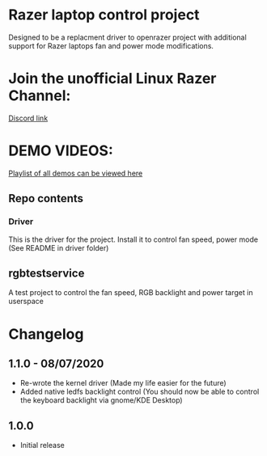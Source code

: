 # Razer laptop control project
Designed to be a replacment driver to openrazer project with additional support for Razer laptops fan and power mode modifications.

# Join the unofficial Linux Razer Channel:
[Discord link](https://discord.gg/GdHKf45)

# DEMO VIDEOS:
[Playlist of all demos can be viewed here](https://www.youtube.com/playlist?list=PLxrw-4Vt7xtsO21RxaDwd7GJlKs3YU-g4)

## Repo contents
### Driver
This is the driver for the project. Install it to control fan speed, power mode (See README in driver folder)

## rgbtestservice
A test project to control the fan speed, RGB backlight and power target in userspace

# Changelog

## 1.1.0 - 08/07/2020
* Re-wrote the kernel driver (Made my life easier for the future)
* Added native ledfs backlight control (You should now be able to control the keyboard backlight via gnome/KDE Desktop)

## 1.0.0
* Initial release
